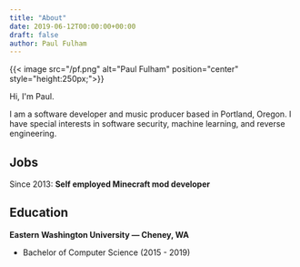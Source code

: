 ```yaml
---
title: "About"
date: 2019-06-12T00:00:00+00:00
draft: false
author: Paul Fulham
---
```


{{< image src="/pf.png" alt="Paul Fulham" position="center" style="height:250px;">}}

Hi, I'm Paul.

I am a software developer and music producer based in Portland, Oregon. I have special interests in software security, machine learning, and reverse engineering.

## Jobs

Since 2013: **Self employed Minecraft mod developer**

## Education

**Eastern Washington University &mdash; Cheney, WA**

- Bachelor of Computer Science (2015 - 2019)
